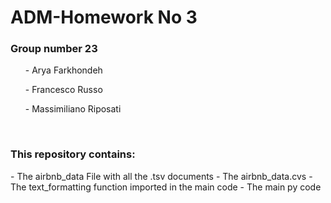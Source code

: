 <H1>ADM-Homework No 3</H3>

<H3>Group number 23</H3>
<ol>
- Arya Farkhondeh
</ol>
<ol>
- Francesco Russo
</ol>
<ol> 
- Massimiliano Riposati
</ol>
<br>
<H3>This repository contains:</H3>
- The airbnb_data File with all the .tsv documents
- The airbnb_data.cvs
- The text_formatting function imported in the main code
- The main py code
